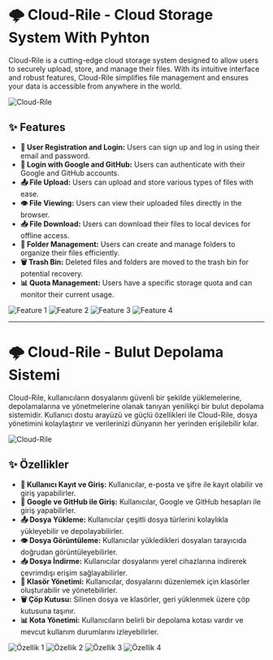 # 🌩️ Cloud-Rile - Cloud Storage System With Pyhton

Cloud-Rile is a cutting-edge cloud storage system designed to allow users to securely upload, store, and manage their files. With its intuitive interface and robust features, Cloud-Rile simplifies file management and ensures your data is accessible from anywhere in the world.

![Cloud-Rile](https://github.com/Kocayilmaz/Cloud-Rile/assets/115413087/af5230df-52c0-4711-aa0b-f8af7af0c283)

## ✨ Features

- **🔐 User Registration and Login:** Users can sign up and log in using their email and password.
- **🔗 Login with Google and GitHub:** Users can authenticate with their Google and GitHub accounts.
- **📤 File Upload:** Users can upload and store various types of files with ease.
- **👁️ File Viewing:** Users can view their uploaded files directly in the browser.
- **📥 File Download:** Users can download their files to local devices for offline access.
- **📁 Folder Management:** Users can create and manage folders to organize their files efficiently.
- **🗑️ Trash Bin:** Deleted files and folders are moved to the trash bin for potential recovery.
- **📊 Quota Management:** Users have a specific storage quota and can monitor their current usage.

![Feature 1](https://github.com/Kocayilmaz/Cloud-Rile/assets/115413087/476a69f4-658b-451e-bbaf-8fd225f18b79)
![Feature 2](https://github.com/Kocayilmaz/Cloud-Rile/assets/115413087/4d26c83f-a570-4fab-9a20-3a845875ace9)
![Feature 3](https://github.com/Kocayilmaz/Cloud-Rile/assets/115413087/c831a8d6-edff-48e9-a6b8-30b7221eb160)
![Feature 4](https://github.com/Kocayilmaz/Cloud-Rile/assets/115413087/ddf807c0-de4f-4ed0-ac4c-00d07ce3bc56)

---

# 🌩️ Cloud-Rile - Bulut Depolama Sistemi

Cloud-Rile, kullanıcıların dosyalarını güvenli bir şekilde yüklemelerine, depolamalarına ve yönetmelerine olanak tanıyan yenilikçi bir bulut depolama sistemidir. Kullanıcı dostu arayüzü ve güçlü özellikleri ile Cloud-Rile, dosya yönetimini kolaylaştırır ve verilerinizi dünyanın her yerinden erişilebilir kılar.

![Cloud-Rile](https://github.com/Kocayilmaz/Cloud-Rile/assets/115413087/af5230df-52c0-4711-aa0b-f8af7af0c283)

## ✨ Özellikler

- **🔐 Kullanıcı Kayıt ve Giriş:** Kullanıcılar, e-posta ve şifre ile kayıt olabilir ve giriş yapabilirler.
- **🔗 Google ve GitHub ile Giriş:** Kullanıcılar, Google ve GitHub hesapları ile giriş yapabilirler.
- **📤 Dosya Yükleme:** Kullanıcılar çeşitli dosya türlerini kolaylıkla yükleyebilir ve depolayabilirler.
- **👁️ Dosya Görüntüleme:** Kullanıcılar yükledikleri dosyaları tarayıcıda doğrudan görüntüleyebilirler.
- **📥 Dosya İndirme:** Kullanıcılar dosyalarını yerel cihazlarına indirerek çevrimdışı erişim sağlayabilirler.
- **📁 Klasör Yönetimi:** Kullanıcılar, dosyalarını düzenlemek için klasörler oluşturabilir ve yönetebilirler.
- **🗑️ Çöp Kutusu:** Silinen dosya ve klasörler, geri yüklenmek üzere çöp kutusuna taşınır.
- **📊 Kota Yönetimi:** Kullanıcıların belirli bir depolama kotası vardır ve mevcut kullanım durumlarını izleyebilirler.

![Özellik 1](https://github.com/Kocayilmaz/Cloud-Rile/assets/115413087/476a69f4-658b-451e-bbaf-8fd225f18b79)
![Özellik 2](https://github.com/Kocayilmaz/Cloud-Rile/assets/115413087/4d26c83f-a570-4fab-9a20-3a845875ace9)
![Özellik 3](https://github.com/Kocayilmaz/Cloud-Rile/assets/115413087/c831a8d6-edff-48e9-a6b8-30b7221eb160)
![Özellik 4](https://github.com/Kocayilmaz/Cloud-Rile/assets/115413087/ddf807c0-de4f-4ed0-ac4c-00d07ce3bc56)
